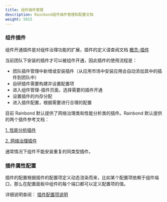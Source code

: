 ```yaml
---
title: 组件插件管理
description: Rainbond组件插件管理和配置文档
weight: 5015
---
```


### 组件插件

组件开通插件是对组件治理功能的扩展，插件的定义请查阅文档 [概念-插件](../../../get-start/concept/plugin/)

当前团队下安装的插件才可以被组件开通，因此插件的使用流程是：

- 团队插件管理中新增或安装插件（从应用市场中安装应用会自动添加其中的插件到团队中）
- 自研插件需要构建并设置配置项
- 进入组件管理-插件页面，选择需要的插件开通
- 设置插件的内存分配
- 进入插件配置，根据需要进行合理的配置

目前 Rainbond 默认提供了网络治理类和性能分析类的插件。Rainbond 默认提供的两个插件参考文档：

[1. 性能分析插件](../plugin-manage/tcm-plugin/)

[2. 网络治理插件](../plugin-manage/mesh-plugin/)

通常情况下组件不能安装重复的同类型插件。

### 插件属性配置

插件的配置根据插件的配置项定义动态渲染而来，比如某个配置项依赖于组件端口，那么在配置面板中组件的每个端口都可以定义配置项的值。

详细说明查阅： [插件配置项说明](../../../get-start/concept/plugin/#插件配置项)
